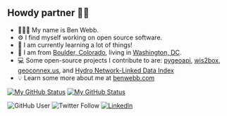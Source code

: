 ## Howdy partner 👋🏻

- 👨🏻‍💻 My name is Ben Webb. 
- ⚙️ I find myself working on open source software. 
- 🌱 I am currently learning a lot of things!
- 📍 I am from [Boulder, Colorado](https://river-runner.geoconnex.us/?lng=-105.27&lat=40.01), living in [Washington, DC](https://gis.cgs.earth/portal/apps/webappviewer/index.html?id=41e8676b373344dfab9733b4d8f32837&marker=-77.03866506139542%2C38.93067526371458%2C%2C%2C%2C&markertemplate=%7B%22title%22%3A%22WASHINGTON%20AQUEDUCT%20DIVISION.%22%2C%22longitude%22%3A-77.03866506139542%2C%22latitude%22%3A38.93067526371458%2C%22isIncludeShareUrl%22%3Atrue%7D&level=13).
- 💻 Some open-source projects I contribute to are: [pygeoapi](http://pygeoapi.io/), [wis2box](https://docs.wis2box.wis.wmo.int/en/latest/), [geoconnex.us](https://geoconnex.us/), and [Hydro Network-Linked Data Index](https://waterdata.usgs.gov/blog/nldi-intro/)
- 💡 Learn some more about me at [benwebb.com](https://benwebb.com/)

[![My GitHub Status](https://github-readme-stats.vercel.app/api?username=webb-ben&show_icons=true&hide_border=true&theme=vue-dark#gh-dark-mode-only)](https://github.com/webb-ben/github-readme-stats#gh-dark-mode-only)
[![My GitHub Status](https://github-readme-stats.vercel.app/api?username=webb-ben&show_icons=true&hide_border=true&theme=vue#gh-light-mode-only)](https://github.com/webb-ben/github-readme-stats#gh-light-mode-only)

![GitHub User](https://img.shields.io/github/stars/webb-ben?affiliations=OWNER%2CCOLLABORATOR%2CORGANIZATION_MEMBER&style=social)
![Twitter Follow](https://img.shields.io/twitter/follow/neb_webb?color=%239cf&style=social)
[![LinkedIn](https://img.shields.io/badge/LinkedIn-0077B5?logo=linkedin&logoColor=white&style=flat-square&link=https://www.linkedin.com/in/ben-webb-654b8715b/)](https://www.linkedin.com/in/ben-webb-654b8715b/)

<!--
**webb-ben/webb-ben** is a ✨ _special_ ✨ repository because its `README.md` (this file) appears on your GitHub profile.

Here are some ideas to get you started:

- 🔭 I’m currently working on ...
 ...
- 👯 I’m looking to collaborate on ...
- 🤔 I’m looking for help with ...
 Ask me about ...
- 📫 How to reach me: ...
- 😄 Pronouns: ...
- ⚡ Fun fact: ...
-->
